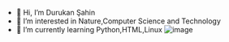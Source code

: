 - 👋 Hi, I’m Durukan Şahin
- 👀 I’m interested in Nature,Computer Science and Technology
- 🌱 I’m currently learning Python,HTML,Linux
![image](https://github.com/durukansahin/durukansahin/assets/156955364/0f3a1bd1-865d-4aeb-92c1-14d050c86dff)

<!---
durukansahin/durukansahin is a ✨ special ✨ repository because its `README.md` (this file) appears on your GitHub profile.
You can click the Preview link to take a look at your changes.
--->
